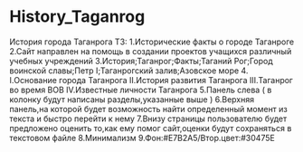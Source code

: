 # History_Taganrog
История города Таганрога
ТЗ:
1.Исторические факты о городе Таганроге
2.Сайт направлен на помощь в создании проектов учащихся различный учебных учреждений
3.История;Таганрог;Факты;Таганий Рог;Город воинской славы;Петр I;Таганрогский залив;Азовское море
4.
I.Основание города Таганрога
II.История развития Таганрога
III.Таганрог во время ВОВ
IV.Известные личности Таганрога
5.Панель слева ( в колонку будут написаны разделы,указанные выше )
6.Верхняя панель,на которой будет возможность найти определенный момент из текста и быстро перейти к нему
7.Внизу страницы пользователю будет предложено оценить то,как ему помог сайт,оценки будут сохраняться в текстовом файле
8.Минимализм
9.Фон:#E7B2A5/Втор.цвет:#30475E
